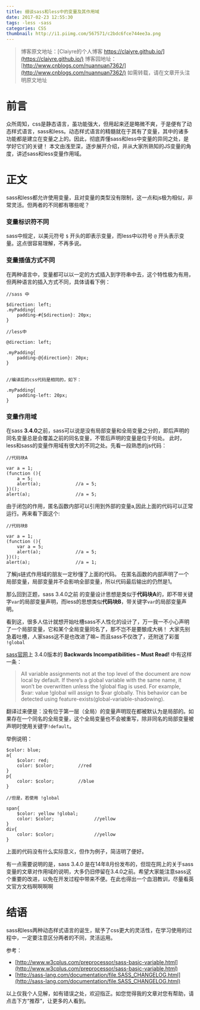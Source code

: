 ```yaml
---
title: 细谈sass和less中的变量及其作用域
date: 2017-02-23 12:55:30
tags: -less -sass
categories: CSS
thumbnail: http://i1.piimg.com/567571/c2bdc6fce744ee3a.png
---
```



>博客原文地址：[Claiyre的个人博客 https://claiyre.github.io/](https://claiyre.github.io/)
>博客园地址：[http://www.cnblogs.com/nuannuan7362/](http://www.cnblogs.com/nuannuan7362/)
>如需转载，请在文章开头注明原文地址


# 前言

众所周知，css是静态语言，虽功能强大，但用起来还是略微不爽，于是便有了动态样式语言，sass和less。动态样式语言的精髓就在于其有了变量，其中的诸多功能都是建立在变量之上的。因此，彻底弄懂sass和less中变量的异同之处，是学好它们的关键！
本文由浅至深，逐步展开介绍，并从大家所熟知的JS变量的角度，讲述sass和less变量作用域。

<!--more-->

# 正文

sass和less都允许使用变量，且对变量的类型没有限制，这一点和js极为相似，非常灵活。但两者的不同都有哪些呢？

### 变量标识符不同

sass中规定，以美元符号 ``$`` 开头的即表示变量，而less中以符号 ``@`` 开头表示变量。这点很容易理解，不再多说。

### 变量插值方式不同

在两种语言中，变量都可以以一定的方式插入到字符串中去，这个特性极为有用，但两种语言的插入方式不同，具体请看下例：

```
//sass 中

$direction: left;
.myPadding{
	padding-#{$direction}: 20px;                             
}

//less中

@direction: left;

.myPadding{
	padding-@{direction}: 20px;
}


//编译后的css代码是相同的，如下：

.myPadding{
	padding-left: 20px;
}
```

### 变量作用域

在sass **3.4.0**之前，sass可以说是没有局部变量和全局变量之分的，即后声明的同名变量总是会覆盖之前的同名变量，不管后声明的变量是位于何处。
此时，less和sass的变量作用域有很大的不同之处。先看一段熟悉的js代码：

```
//代码块A

var a = 1;
(function (){
	a = 5;
	alert(a);             //a = 5;
})();
alert(a);                 //a = 5;
```

由于闭包的作用，匿名函数内部可以引用到外部的变量a,因此上面的代码可以正常运行。再来看下面这个:

```
//代码块B

var a = 1;
(function (){
	var a = 5;
	alert(a);             //a = 5;
})();
alert(a);                 //a = 1;
```

了解js链式作用域的朋友一定秒懂了上面的代码。
在匿名函数的内部声明了一个局部变量，局部变量并不会影响全部变量，所以代码最后输出的仍然是1。

那么回到正题，sass 3.4.0之前 的变量设计思想是类似于**代码块A**的，即不带关键字``var``的局部变量声明，而less的思想类似**代码块B**，带关键字``var``的局部变量声明。

看到这，很多人估计就想开始吐槽sass不人性化的设计了，万一我一不小心声明了一个局部变量，它和某个全局变量同名了，那不岂不是要酿成大祸！
大家先别急着吐槽，人家sass这不是也改进了嘛~ 而且sass不仅改了，还附送了彩蛋 ``!global``

[sass官网](http://sass-lang.com/documentation/file.SASS_CHANGELOG.html)上 3.4.0版本的 **Backwards Incompatibilities – Must Read!** 中有这样一条：

> All variable assignments not at the top level of the document are now local by default. If there’s a global variable with the same name, it won’t be overwritten unless the !global flag is used. For example, $var: value !global will assign to $var globally. This behavior can be detected using feature-exists(global-variable-shadowing).

翻译过来便是：没有位于第一层（全局）的变量声明现在都被默认为是局部的。如果存在一个同名的全局变量，这个全局变量也不会被重写，除非同名的局部变量被声明时使用关键字``!default``。

举例说明：

```
$color: blue;
a{
	$color: red;
	color: $color;         //red
}
p{
	color: $color;         //blue
}

//但是，若使用 !global

span{
	$color: yellow !global;
	color: $color;               //yellow
}
div{
	color: $color;               //yellow
}

``` 

上面的代码没有什么实际意义，但作为例子，简洁明了便好。

有一点需要说明的是，sass 3.4.0 是在14年8月份发布的，但现在网上的关于sass变量的文章对作用域的说明，大多仍旧停留在3.4.0之前。希望大家能注意sass这个重要的改进，以免在开发过程中带来不便。在此也得出一个血泪教训，尽量看英文官方文档啊啊啊啊



# 结语 

sass和less两种动态样式语言的诞生，赋予了css更大的灵活性，在学习使用的过程中，一定要注意区分两者的不同，灵活运用。

参考：

- [http://www.w3cplus.com/preprocessor/sass-basic-variable.html](http://www.w3cplus.com/preprocessor/sass-basic-variable.html)
- [http://sass-lang.com/documentation/file.SASS_CHANGELOG.html](http://sass-lang.com/documentation/file.SASS_CHANGELOG.html)


以上仅我个人见解，如有错误之处，欢迎指正。如您觉得我的文章对您有帮助，请点击下方“推荐”，让更多的人看到。

